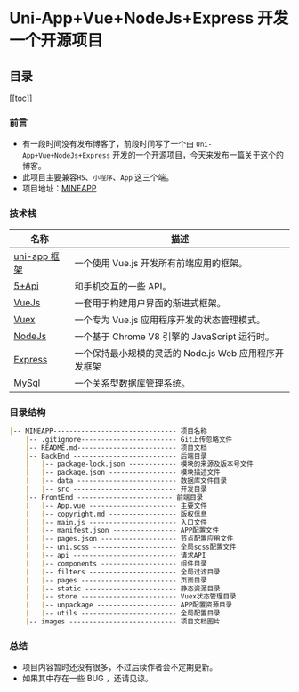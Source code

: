 # Uni-App+Vue+NodeJs+Express 开发一个开源项目

## 目录

[[toc]]

### 前言

- 有一段时间没有发布博客了，前段时间写了一个由 `Uni-App+Vue+NodeJs+Express` 开发的一个开源项目，今天来发布一篇关于这个的博客。
- 此项目主要兼容`H5`、`小程序`、`App` 这三个端。
- 项目地址：[MINEAPP](https://github.com/biaov/MINEAPP)

### 技术栈

| 名称                                                            | 描述                                                  |
| --------------------------------------------------------------- | ----------------------------------------------------- |
| [uni-app 框架](https://uniapp.dcloud.io/README)                 | 一个使用 Vue.js 开发所有前端应用的框架。              |
| [5+Api](http://www.html5plus.org/doc/zh_cn/accelerometer.html#) | 和手机交互的一些 API。                                |
| [VueJs](https://cn.vuejs.org/)                                  | 一套用于构建用户界面的渐进式框架。                    |
| [Vuex](https://vuex.vuejs.org/zh/)                              | 一个专为 Vue.js 应用程序开发的状态管理模式。          |
| [NodeJs](http://nodejs.cn/api/)                                 | 一个基于 Chrome V8 引擎的 JavaScript 运行时。         |
| [Express](http://expressjs.com/)                                | 一个保持最小规模的灵活的 Node.js Web 应用程序开发框架 |
| [MySql](https://www.mysql.com/)                                 | 一个关系型数据库管理系统。                            |

### 目录结构

```Markdown
|-- MINEAPP------------------------------- 项目名称
    |-- .gitignore------------------------ Git上传忽略文件
    |-- README.md------------------------- 项目文档
    |-- BackEnd -------------------------- 后端目录
    |   |-- package-lock.json ------------ 模块的来源及版本号文件
    |   |-- package.json ----------------- 模块描述文件
    |   |-- data ------------------------- 数据库文件目录
    |   |-- src -------------------------- 开发目录
    |-- FrontEnd ------------------------ 前端目录
    |   |-- App.vue ---------------------- 主要文件
    |   |-- copyright.md ----------------- 版权信息
    |   |-- main.js ---------------------- 入口文件
    |   |-- manifest.json ---------------- APP配置文件
    |   |-- pages.json ------------------- 节点配置应用文件
    |   |-- uni.scss --------------------- 全局scss配置文件
    |   |-- api -------------------------- 请求API
    |   |-- components ------------------- 组件目录
    |   |-- filters ---------------------- 全局过滤目录
    |   |-- pages ------------------------ 页面目录
    |   |-- static ----------------------- 静态资源目录
    |   |-- store ------------------------ Vuex状态管理目录
    |   |-- unpackage -------------------- APP配置资源目录
    |   |-- utils ------------------------ 全局配置目录
    |-- images --------------------------- 项目文档图片
```

### 总结

- 项目内容暂时还没有很多，不过后续作者会不定期更新。
- 如果其中存在一些 BUG ，还请见谅。
